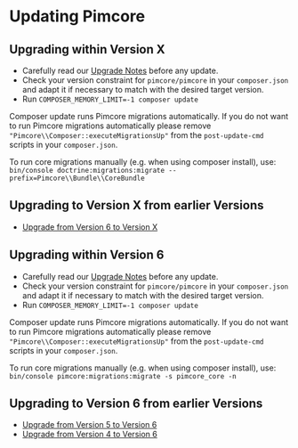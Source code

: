# Updating Pimcore

## Upgrading within Version X
- Carefully read our [Upgrade Notes](../09_Upgrade_Notes/README.md) before any update. 
- Check your version constraint for `pimcore/pimcore` in your `composer.json` and adapt it if necessary to match with the desired target version.
- Run `COMPOSER_MEMORY_LIMIT=-1 composer update`

Composer update runs Pimcore migrations automatically. 
If you do not want to run Pimcore migrations automatically please remove `"Pimcore\\Composer::executeMigrationsUp"` from the `post-update-cmd` scripts in your `composer.json`.

To run core migrations manually (e.g. when using composer install), 
use: `bin/console doctrine:migrations:migrate --prefix=Pimcore\\Bundle\\CoreBundle`

## Upgrading to Version X from earlier Versions
- [Upgrade from Version 6 to Version X](./10_V6_to_V10.md)

## Upgrading within Version 6
- Carefully read our [Upgrade Notes](../09_Upgrade_Notes/README.md) before any update. 
- Check your version constraint for `pimcore/pimcore` in your `composer.json` and adapt it if necessary to match with the desired target version.
- Run `COMPOSER_MEMORY_LIMIT=-1 composer update`

Composer update runs Pimcore migrations automatically. 
If you do not want to run Pimcore migrations automatically please remove `"Pimcore\\Composer::executeMigrationsUp"` from the `post-update-cmd` scripts in your `composer.json`.

To run core migrations manually (e.g. when using composer install), 
use: `bin/console pimcore:migrations:migrate -s pimcore_core -n`

## Upgrading to Version 6 from earlier Versions
- [Upgrade from Version 5 to Version 6](./01_V5_to_V6.md)
- [Upgrade from Version 4 to Version 6](./04_V4_to_V6.md) 
